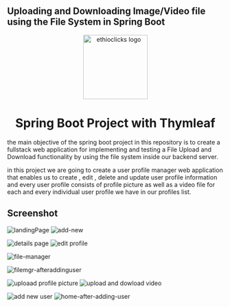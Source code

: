 ## Uploading and Downloading Image/Video file using the File System in Spring Boot

<p align="center">
  <a href="https://ethioclicks.com" rel="noopener" target="_blank"><img width="150" src="https://avatars.githubusercontent.com/u/84285742?v=4" alt="ethioclicks logo"></a>
</p>

<h1 align="center">Spring Boot Project with Thymleaf</h1>

the main objective of the spring boot project in this repository is to create a fullstack web application for implementing and testing a File Upload and Download functionality by using the file system inside our backend server. 

in this project we are going to create a user profile manager web application that enables us to create , edit , delete and update user profile information and every user profile consists of profile picture as well as a video file for each and every individual user profile we have in our profiles list.


## Screenshot

![landingPage](https://user-images.githubusercontent.com/88676535/165318743-04a5a50f-36d4-4abd-becd-73446dd2a920.png)
![add-new](https://user-images.githubusercontent.com/88676535/165318780-54981fac-eb54-4796-adee-1a9caac30341.png)

![details page](https://user-images.githubusercontent.com/88676535/165319032-52566eca-8912-4d7b-9502-4a50d60924d9.png)
![edit profile](https://user-images.githubusercontent.com/88676535/165319071-ecdf8117-755f-49d8-90a3-8958b1fb3db1.png)

![file-manager](https://user-images.githubusercontent.com/88676535/165319116-cad1c83f-1a8d-4e0d-94c1-fa80e24b2d7b.png)

![filemgr-afteraddinguser](https://user-images.githubusercontent.com/88676535/165319143-7e9c7605-6e2a-48b3-9ab7-4dabd0526ea4.png)

![uploaad profile picture](https://user-images.githubusercontent.com/88676535/165319172-d8a55af3-0650-4e4d-8f6e-101f7cbd9ab4.png)
![upload and dowload video](https://user-images.githubusercontent.com/88676535/165319202-a2720c4d-be60-4347-b3f4-bed1d9db9c4f.png)


![add new user](https://user-images.githubusercontent.com/88676535/165318865-ece777f4-fed7-46a3-aee8-1c719a7ec9a9.png)
![home-after-adding-user](https://user-images.githubusercontent.com/88676535/165318708-e4090f70-a457-489a-b53e-893410e09504.png)
